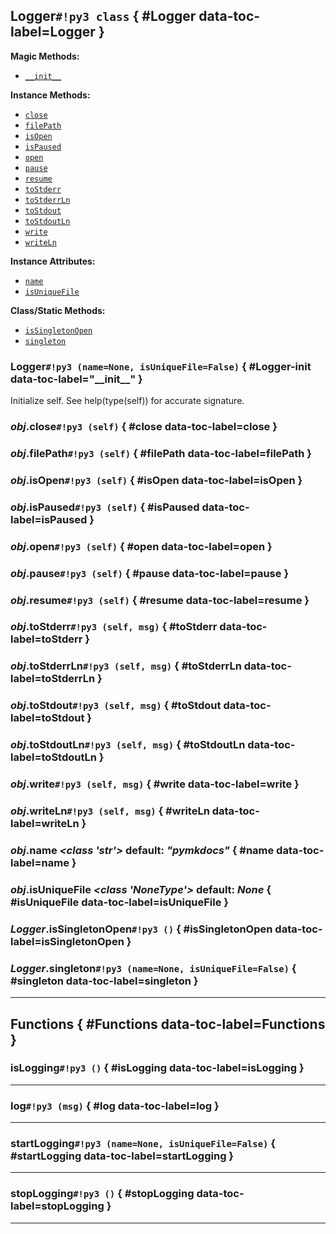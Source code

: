 ## **Logger**`#!py3 class` { #Logger data-toc-label=Logger }



**Magic Methods:**

 - [`__init__`](#Logger-init)

**Instance Methods:** 

 - [`close`](#close)
 - [`filePath`](#filePath)
 - [`isOpen`](#isOpen)
 - [`isPaused`](#isPaused)
 - [`open`](#open)
 - [`pause`](#pause)
 - [`resume`](#resume)
 - [`toStderr`](#toStderr)
 - [`toStderrLn`](#toStderrLn)
 - [`toStdout`](#toStdout)
 - [`toStdoutLn`](#toStdoutLn)
 - [`write`](#write)
 - [`writeLn`](#writeLn)

**Instance Attributes:** 

 - [`name`](#name)
 - [`isUniqueFile`](#isUniqueFile)

**Class/Static Methods:** 

 - [`isSingletonOpen`](#isSingletonOpen)
 - [`singleton`](#singleton)

### **Logger**`#!py3 (name=None, isUniqueFile=False)` { #Logger-init data-toc-label="&lowbar;&lowbar;init&lowbar;&lowbar;" }

Initialize self.  See help(type(self)) for accurate signature.
### *obj*.**close**`#!py3 (self)` { #close data-toc-label=close }


### *obj*.**filePath**`#!py3 (self)` { #filePath data-toc-label=filePath }


### *obj*.**isOpen**`#!py3 (self)` { #isOpen data-toc-label=isOpen }


### *obj*.**isPaused**`#!py3 (self)` { #isPaused data-toc-label=isPaused }


### *obj*.**open**`#!py3 (self)` { #open data-toc-label=open }


### *obj*.**pause**`#!py3 (self)` { #pause data-toc-label=pause }


### *obj*.**resume**`#!py3 (self)` { #resume data-toc-label=resume }


### *obj*.**toStderr**`#!py3 (self, msg)` { #toStderr data-toc-label=toStderr }


### *obj*.**toStderrLn**`#!py3 (self, msg)` { #toStderrLn data-toc-label=toStderrLn }


### *obj*.**toStdout**`#!py3 (self, msg)` { #toStdout data-toc-label=toStdout }


### *obj*.**toStdoutLn**`#!py3 (self, msg)` { #toStdoutLn data-toc-label=toStdoutLn }


### *obj*.**write**`#!py3 (self, msg)` { #write data-toc-label=write }


### *obj*.**writeLn**`#!py3 (self, msg)` { #writeLn data-toc-label=writeLn }


### *obj*.**name** *<class 'str'>* default: *"pymkdocs"* { #name data-toc-label=name }


### *obj*.**isUniqueFile** *<class 'NoneType'>* default: *None* { #isUniqueFile data-toc-label=isUniqueFile }


### *Logger*.**isSingletonOpen**`#!py3 ()` { #isSingletonOpen data-toc-label=isSingletonOpen }


### *Logger*.**singleton**`#!py3 (name=None, isUniqueFile=False)` { #singleton data-toc-label=singleton }



______

## **Functions** { #Functions data-toc-label=Functions }

### **isLogging**`#!py3 ()` { #isLogging data-toc-label=isLogging }



______

### **log**`#!py3 (msg)` { #log data-toc-label=log }



______

### **startLogging**`#!py3 (name=None, isUniqueFile=False)` { #startLogging data-toc-label=startLogging }



______

### **stopLogging**`#!py3 ()` { #stopLogging data-toc-label=stopLogging }



______

